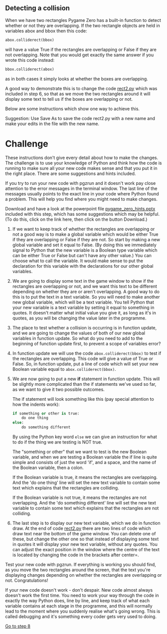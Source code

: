 Detecting a collision
---------------------

When we have two rectangles Pygame Zero has a built-in function to detect whether or not they are overlapping. If the two rectangle objects are held in variables abox and bbox then this code:

```python
abox.colliderect(bbox)
```

will have a value True if the rectangles are overlapping or False if they are not overlapping. Note that you would get exactly the same answer if you wrote this code instead:

```python
bbox.colliderect(abox)
``` 

as in both cases it simply looks at whether the boxes are overlapping.

A good way to demonstrate this is to change the code [rect2.py](../Step6-rectangles/rect2.py) which was included in step 6, so that as we move the two rectangles around it will display some text to tell us if the boxes are overlapping or not. 

Below are some instructions which show one way to achieve this.

Suggestion: Use Save As    to save the code rect2.py with a new name and make your edits in the file with the new name.

Challenge
=========

These instructions don't give every detail about how to make the changes. The challenge is to use your knowledge of Python and think how the code is running to make sure all your new code makes sense and that you put it in the right place. There are some suggestions and hints included.

If you try to run your new code with pgzrun and it doesn't work pay close attention to the error messages in the terminal window. The last line of the messages usually points to the exact line in your code where Python found a problem. This will help you find where you might need to make changes.

Download and have a look at the powerpoint file [pygame_zero_hints.pptx](pygame_zero_hints.pptx) included with this step, which has some suggestions which may be helpful. (To do this, click on the link here, then click on the button Download.)

1. If we want to keep track of whether the rectangles are overlapping or not a good way is to make a global variable which would be either True if they are overlapping or False if they are not. So start by making a new global variable and set it equal to False. (By doing this we immediately signal to Python that the new variable is a Boolean type variable which can be either True or False but can't have any other value.) You can choose what to call the variable. It would make sense to put the declaration for this variable with the declarations for our other global variables.

2. We are going to display some text in the game window to show if the rectangles are overlapping or not, and we want this text to be different depending on whether they are or aren't overlapping. A good way to do this is to put the text in a text variable. So you will need to make another new global variable, which will be a text variable. You tell Python that your new variable is a text variable by setting it equal to something in quotes. It doesn't matter what initial value you give it, as long as it's in quotes, as you will be changing the value later in the programme.

3. The place to test whether a collision is occurring is in function update, and we are going to change the values of both of our new global variables in function update. So what do you need to add to the beginning of function update first, to prevent a scope of variables error?

4. In function update we will use the code ```abox.colliderect(bbox)``` to test if the rectangles are overlapping. This code will give a value of True or False. So, in function update, put a line of code which will set your new Boolean variable equal to ```abox.colliderect(bbox)```. 

5. We are now going to put a new **if** statement in function update. This will be slightly more complicated than the if statements we've used so far, as we want to give it two possible outcomes.

   The if statement will look something like this (pay special attention to how the indents work):
   ```python
   if something or other is true:
       do one thing
   else:
       do something different
   ```
   By using the Python key word ```else``` we can give an instruction for what to do if the thing we are testing is NOT true.

   The "something or other" that we want to test is the new Boolean variable, and when we are testing a Boolean variable the if line is quite simple and consists of just the word 'if', and a space, and the name of the Boolean variable, then a colon.

   If the Boolean variable is true, it means the rectangles are overlapping. And the 'do one thing' line will set the new text variable to contain some text which explains that the rectangles are colliding.

   If the Boolean variable is not true, it means the rectangles are not overlapping. And the 'do something different' line will set the new text variable to contain some text which explains that the rectangles are not colliding.

6. The last step is to display our new text variable, which we do in function draw. At the end of code [rect2.py](../Step6-rectangles/rect2.py) there are two lines of code which draw text near the bottom of the game window. You can delete one of these, but change the other one so that instead of displaying some text in quotes it will display your new text variable, without any quotes. You can adjust the exact position in the window where the centre of the text is located by changing the code in the brackets after center=.


Test your new code with pgzrun. If everything is working you should find, as you move the two rectangles around the screen, that the text you're displaying changes depending on whether the rectangles are overlapping or not. Congratulations!

If your new code doesn't work - don't despair. New code almost always doesn't work the first time. You need to work your way through the code in exactly the way Python does, line by line, and keep track of what each variable contains at each stage in the programme, and this will normally lead to the moment where you suddenly realise what's going wrong. This is called debugging and it's something every coder gets very used to doing.

[Go to step 8](../Step8-textboxes)
